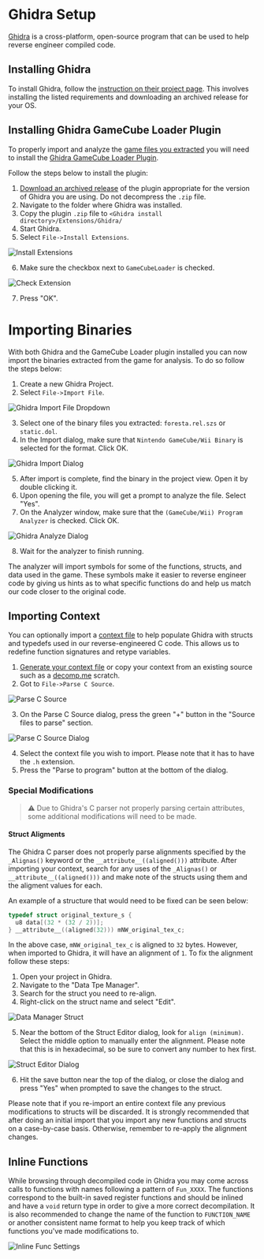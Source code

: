 # Ghidra Setup
[Ghidra](https://github.com/NationalSecurityAgency/ghidra) is a cross-platform, open-source program that can be used to help reverse engineer compiled code. 

## Installing Ghidra
To install Ghidra, follow the [instruction on their project page](https://github.com/NationalSecurityAgency/ghidra?tab=readme-ov-file#install). This involves installing the listed requirements and downloading an archived release for your OS.

## Installing Ghidra GameCube Loader Plugin
To properly import and analyze the [game files you extracted](./extract_game.md) you will need to install the [Ghidra GameCube Loader Plugin](https://github.com/Cuyler36/Ghidra-GameCube-Loader).

Follow the steps below to install the plugin:
1. [Download an archived release](https://github.com/Cuyler36/Ghidra-GameCube-Loader/releases) of the plugin appropriate for the version of Ghidra you are using. Do not decompress the `.zip` file.
2. Navigate to the folder where Ghidra was installed.
3. Copy the plugin `.zip` file to `<Ghidra install directory>/Extensions/Ghidra/`
4. Start Ghidra.
5. Select `File->Install Extensions`.

![Install Extensions](./doc_assets/ghidra_install_extensions.png)

6. Make sure the checkbox next to `GameCubeLoader` is checked.

![Check Extension](./doc_assets/ghidra_install_extensions_window.png)

7. Press "OK".

# Importing Binaries
With both Ghidra and the GameCube Loader plugin installed you can now import the binaries extracted from the game for analysis. To do so follow the steps below:
1. Create a new Ghidra Project.
2. Select `File->Import File`.

![Ghidra Import File Dropdown](./doc_assets/ghidra_import_file.png)

3. Select one of the binary files you extracted: `foresta.rel.szs` or `static.dol`.
4. In the Import dialog, make sure that `Nintendo GameCube/Wii Binary` is selected for the format. Click OK.

![Ghidra Import Dialog](./doc_assets/ghidra_import_dialog.png)

5. After import is complete, find the binary in the project view. Open it by double clicking it.
6. Upon opening the file, you will get a prompt to analyze the file. Select "Yes".
7. On the Analyzer window, make sure that the `(GameCube/Wii) Program Analyzer` is checked. Click OK.

![Ghidra Analyze Dialog](./doc_assets/ghidra_analyze_dialog.png)

8. Wait for the analyzer to finish running.

The analyzer will import symbols for some of the functions, structs, and data used in the game. These symbols make it easier to reverse engineer code by giving us hints as to what specific functions do and help us match our code closer to the original code.

## Importing Context
You can optionally import a [context file](generating_decomp_context.md) to help populate Ghidra with structs and typedefs used in our reverse-engineered C code. This allows us to redefine function signatures and retype variables.

1. [Generate your context file](./generating_decomp_context.md) or copy your context from an existing source such as a [decomp.me](https://decomp.me/) scratch.
2. Got to `File->Parse C Source`.

![Parse C Source](./doc_assets/ghidra_parse_c_source.png)

3. On the Parse C Source dialog, press the green "+" button in the "Source files to parse" section.

![Parse C Source Dialog](./doc_assets/ghidra_parse_c_dialog.png)

4. Select the context file you wish to import. Please note that it has to have the `.h` extension.
5. Press the "Parse to program" button at the bottom of the dialog.

### Special Modifications
> :warning: Due to Ghidra's C parser not properly parsing certain attributes, some additional modifications will need to be made.

#### Struct Aligments
The Ghidra C parser does not properly parse alignments specified by the `_Alignas()` keyword or the  `__attribute__((aligned()))` attribute. After importing your context, search for any uses of the `_Alignas()` or `__attribute__((aligned()))` and make note of the structs using them and the aligment values for each.

An example of a structure that would need to be fixed can be seen below:

~~~C
typedef struct original_texture_s {
  u8 data[(32 * (32 / 2))];
} __attribute__((aligned(32))) mNW_original_tex_c;
~~~

In the above case, `mNW_original_tex_c` is aligned to `32` bytes. However, when imported to Ghidra, it will have an alignment of `1`. To fix the alignment follow these steps:
1. Open your project in Ghidra.
2. Navigate to the "Data Tpe Manager".
3. Search for the struct you need to re-align.
4. Right-click on the struct name and select "Edit".

![Data Manager Struct](./doc_assets/ghidra_data_manager_struct_edit.png)

5. Near the bottom of the Struct Editor dialog, look for `align (minimum)`. Select the middle option to manually enter the alignment. Please note that this is in hexadecimal, so be sure to convert any number to hex first.

![Struct Editor Dialog](./doc_assets/ghidra_struct_editor_dialog.png)

6. Hit the save button near the top of the dialog, or close the dialog and press "Yes" when prompted to save the changes to the struct.

Please note that if you re-import an entire context file any previous modifications to structs will be discarded. It is strongly recommended that after doing an initial import that you import any new functions and structs on a case-by-case basis. Otherwise, remember to re-apply the alignment changes.

## Inline Functions
While browsing through decompiled code in Ghidra you may come across calls to functions with names following a pattern of `Fun_XXXX`. The functions correspond to the built-in saved register functions and should be inlined and have a `void` return type in order to give a more correct decompilation. It is also recommended to change the name of the function to `FUNCTION_NAME` or another consistent name format to help you keep track of which functions you've made modifications to.

![Inline Func Settings](./doc_assets/ghidra_inline_register_function.png)